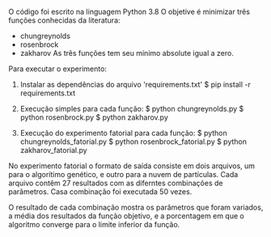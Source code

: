 O código foi escrito na linguagem Python 3.8
O objetive é minimizar três funções conhecidas da literatura:
- chungreynolds
- rosenbrock
- zakharov
As três funções tem seu mínimo absolute igual a zero.

Para executar o experimento:

1) Instalar as dependências do arquivo 'requirements.txt'
    $ pip install -r requirements.txt


2) Execução simples para cada função:
    $ python chungreynolds.py
    $ python rosenbrock.py
    $ python zakharov.py


2) Execução do experimento fatorial para cada função:
    $ python chungreynolds_fatorial.py
    $ python rosenbrock_fatorial.py
    $ python zakharov_fatorial.py


No experimento fatorial o formato de saída consiste em dois arquivos,
um para o algorítimo genético, e outro para a nuvem de partículas.
Cada arquivo contêm 27 resultados com as diferntes combinações de 
parâmetros. Casa combinação foi executada 50 vezes.

O resultado de cada combinação mostra os parâmetros que foram variados,
a média dos resultados da função objetivo, e a porcentagem em que o
algoritmo converge para o limite inferior da função.